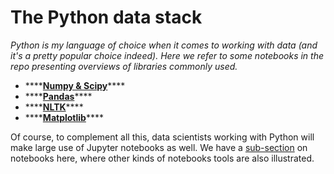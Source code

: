 # The Python data stack

_Python is my language of choice when it comes to working with data \(and it's a pretty popular choice indeed\). Here we refer to some notebooks in the repo presenting overviews of libraries commonly used._

* \*\*\*\*[**Numpy & Scipy**](https://nbviewer.jupyter.org/github/martinapugliese/tales-science-data/blob/master/toolbox/python/numpy-scipy.ipynb)\*\*\*\*
* \*\*\*\*[**Pandas**](https://nbviewer.jupyter.org/github/martinapugliese/tales-science-data/blob/master/toolbox/python/pandas.ipynb)\*\*\*\*
* \*\*\*\*[**NLTK**](https://nbviewer.jupyter.org/github/martinapugliese/tales-science-data/blob/master/toolbox/python/nltk.ipynb)\*\*\*\*
* \*\*\*\*[**Matplotlib**](https://nbviewer.jupyter.org/github/martinapugliese/tales-science-data/blob/master/toolbox/python/matplotlib.ipynb)\*\*\*\*

Of course, to complement all this, data scientists working with Python will make large use of Jupyter notebooks as well. We have a [sub-section](notebook-tools.md) on notebooks here, where other kinds of notebooks tools are also illustrated.

